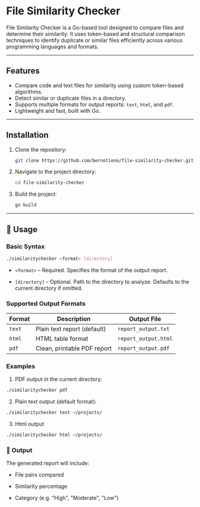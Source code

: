 # File Similarity Checker

File Similarity Checker is a Go-based tool designed to compare files and determine their similarity. It uses token-based and structural comparison techniques to identify duplicate or similar files efficiently across various programming languages and formats.

---

## Features

- Compare code and text files for similarity using custom token-based algorithms.
- Detect similar or duplicate files in a directory.
- Supports multiple formats for output reports: `text`, `html`, and `pdf`.
- Lightweight and fast, built with Go.

---

##  Installation

1. Clone the repository:
    ```bash
    git clone https://github.com/bernotieno/file-similarity-checker.git
    ```
2. Navigate to the project directory:
    ```bash
    cd file-similarity-checker
    ```
3. Build the project:
    ```bash
    go build
    ```

---

## 🚀 Usage

### Basic Syntax

```bash
./similaritychecker <format> [directory]
```

* `<format>` – Required. Specifies the format of the output report.

* `[directory]` – Optional. Path to the directory to analyze. Defaults to the current directory if omitted.

### Supported Output Formats

| Format    | Description                        | Output File             |
|-----------|------------------------------------|--------------------------|
| `text`    | Plain text report (default)        | `report_output.txt`      |
| `html`    | HTML table format                  | `report_output.html`     |
| `pdf`     | Clean, printable PDF report        | `report_output.pdf`      |


### Examples
1. PDF output in the current directory:

```bash
./similaritychecker pdf
```

2. Plain text output (default format):

```bash
./similaritychecker text ~/projects/
```
3. Html output
```bash
./similaritychecker html ~/projects/
```

### 📄 Output
The generated report will include:

* File pairs compared

* Similarity percentage

* Category (e.g. "High", "Moderate", "Low")


